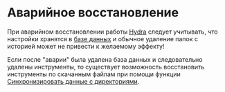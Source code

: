 # Аварийное восстановление

При аварийном восстановлении работы [Hydra](Hydra.md) следует учитывать, что настройки хранятся в [базе данных](StoragesDatabase.md) и обычное удаление папок с историей может не привести к желаемому эффекту\!

Если после "аварии" была удалена база данных и следовательно удалены инструменты, то существует возможность восстановить инструменты по скачанным файлам при помощи функции [Синхронизировать данные с директориями](HydraSynchronizeData.md).
